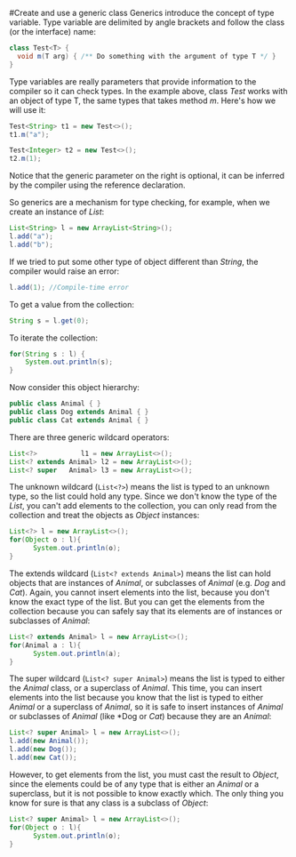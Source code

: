 #Create and use a generic class
Generics introduce the concept of type variable. Type variable are delimited by angle brackets and follow the class (or the interface) name:
````java
class Test<T> {
  void m(T arg) { /** Do something with the argument of type T */ }
}
````
Type variables are really parameters that provide information to the compiler so it can check types. In the example above, class *Test* works with an object of type T, the same types that takes method *m*. Here's how we will use it:
````java
Test<String> t1 = new Test<>();
t1.m("a");

Test<Integer> t2 = new Test<>();
t2.m(1);
````
Notice that the generic parameter on the right is optional, it can be inferred by the compiler using the reference declaration.

So generics are a mechanism for type checking, for example, when we create an instance of *List<String>*:
````java
List<String> l = new ArrayList<String>();
l.add("a");
l.add("b");
````
If we tried to put some other type of object different than *String*, the compiler would raise an error:
````java
l.add(1); //Compile-time error
````
To get a value from the collection:
````java
String s = l.get(0);
````
To iterate the collection:
````java
for(String s : l) {
    System.out.println(s);
}
````
Now consider this object hierarchy:
````java
public class Animal { }
public class Dog extends Animal { }
public class Cat extends Animal { }
````

There are three generic wildcard operators:
````java
List<?>           l1 = new ArrayList<>();
List<? extends Animal> l2 = new ArrayList<>();
List<? super   Animal> l3 = new ArrayList<>();
````
The unknown wildcard (`List<?>`) means the list is typed to an unknown type, so the list could hold any type. Since we don't know the type of the *List*, you can't add elements to the collection, you can only read from the collection and treat the objects as *Object* instances:
````java
List<?> l = new ArrayList<>();
for(Object o : l){
      System.out.println(o);
}
````
The extends wildcard (`List<? extends Animal>`) means the list can hold objects that are instances of *Animal*, or subclasses of *Animal* (e.g. *Dog* and *Cat*). Again, you cannot insert elements into the list, because you don't know the exact type of the list. But you can get the elements from the collection because you can safely say that its elements are of instances or subclasses of *Animal*:
````java
List<? extends Animal> l = new ArrayList<>();
for(Animal a : l){
      System.out.println(a);
}
````
The super wildcard  (`List<? super Animal>`) means the list is typed to either the *Animal* class, or a superclass of *Animal*. This time, you can insert elements into the list because you know that the list is typed to either *Animal* or a superclass of *Animal*, so it is safe to insert instances of *Animal* or subclasses of *Animal* (like *Dog or *Cat*) because they are an *Animal*:
````java
List<? super Animal> l = new ArrayList<>();
l.add(new Animal());
l.add(new Dog());
l.add(new Cat());
````
However, to get elements from the list, you must cast the result to *Object*, since the elements could be of any type that is either an *Animal* or a superclass, but it is not possible to know exactly which. The only thing you know for sure is that any class is a subclass of *Object*:
````java
List<? super Animal> l = new ArrayList<>();
for(Object o : l){
      System.out.println(o);
}
````
